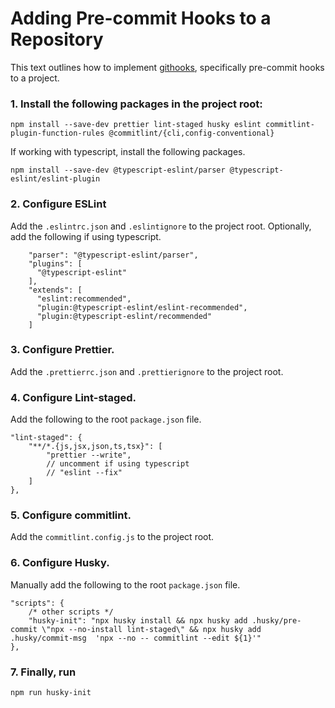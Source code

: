 # Adding Pre-commit Hooks to a Repository

This text outlines how to implement [githooks](https://git-scm.com/docs/githooks), specifically pre-commit hooks to a project.

### 1. Install the following packages in the project root:

```
npm install --save-dev prettier lint-staged husky eslint commitlint-plugin-function-rules @commitlint/{cli,config-conventional}
```

If working with typescript, install the following packages.

```
npm install --save-dev @typescript-eslint/parser @typescript-eslint/eslint-plugin
```

### 2. Configure ESLint

Add the `.eslintrc.json` and `.eslintignore` to the project root. Optionally, add the following if using typescript.

```
    "parser": "@typescript-eslint/parser",
    "plugins": [
      "@typescript-eslint"
    ],
    "extends": [
      "eslint:recommended",
      "plugin:@typescript-eslint/eslint-recommended",
      "plugin:@typescript-eslint/recommended"
    ]
```

### 3. Configure Prettier.

Add the `.prettierrc.json` and `.prettierignore` to the project root.

### 4. Configure Lint-staged.

Add the following to the root `package.json` file.

```
"lint-staged": {
    "**/*.{js,jsx,json,ts,tsx}": [
        "prettier --write",
        // uncomment if using typescript
        // "eslint --fix"
    ]
},
```

### 5. Configure commitlint.

Add the `commitlint.config.js` to the project root.

### 6. Configure Husky.

Manually add the following to the root `package.json` file.

```
"scripts": {
    /* other scripts */
    "husky-init": "npx husky install && npx husky add .husky/pre-commit \"npx --no-install lint-staged\" && npx husky add .husky/commit-msg  'npx --no -- commitlint --edit ${1}'"
},
```

### 7. Finally, run

```
npm run husky-init
```
